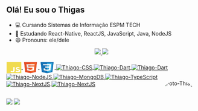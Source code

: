 ## Olá! Eu sou o Thigas

- 💻 Cursando Sistemas de Informação ESPM TECH
- 🌱 Estudando React-Native, ReactJS, JavaScript, Java, NodeJS 
- 😄 Pronouns: ele/dele

<div align="center">
  <a href="https://github.com/ThiagoAlonso05">
  <img height="180em" src="https://github-readme-stats.vercel.app/api?username=ThiagoAlonso05&show_icons=true&theme=dark&include_all_commits=true&count_private=true" />
  <img height="130em" src="https://github-readme-stats.vercel.app/api/top-langs/?username=ThiagoAlonso05&layout=compact&langs_count=7&theme=dark" />
</div>
 
  <div style="display: inline_block"><br>
  <img align="center" alt="Thiago-Js" height="30" width="40"   src="https://raw.githubusercontent.com/devicons/devicon/master/icons/javascript/javascript-plain.svg">
  <img align="center" alt="Thiago-HTML" height="30" width="40" src="https://raw.githubusercontent.com/devicons/devicon/master/icons/html5/html5-original.svg">
  <img align="center" alt="Thiago-CSS" height="30" width="40"  src="https://raw.githubusercontent.com/devicons/devicon/master/icons/css3/css3-original.svg">
  <img align="center" alt="Thiago-CSS" height="30" width="40"  src="https://cdn.jsdelivr.net/gh/devicons/devicon/icons/csharp/csharp-original.svg" />
  <img align="center" alt="Thiago-Dart" height="30" width="40" src="https://cdn.jsdelivr.net/gh/devicons/devicon/icons/dart/dart-original.svg" />
  <img align="center" alt="Thiago-Dart" height="30" width="40" src="https://cdn.jsdelivr.net/gh/devicons/devicon/icons/react/react-original.svg" />
  <img align="center" alt="Thiago-NodeJS" height="30" width="40" src="https://cdn.jsdelivr.net/gh/devicons/devicon/icons/nodejs/nodejs-original.svg" />
  <img align="center" alt="Thiago-MongoDB" height="30" width="40" src="https://cdn.jsdelivr.net/gh/devicons/devicon/icons/mongodb/mongodb-original.svg" />
  <img align="center" alt="Thiago-TypeScript" height="30" width="40"        
  src="https://raw.githubusercontent.com/gilbarbara/logos/0fabdf6def45abdfa138996fc20392e8004ad0b9/logos/nextjs-icon.svg" />
  <img align="center" alt="Thiago-NextJS" height="30" width="40" src="https://cdn.jsdelivr.net/gh/devicons/devicon/icons/typescript/typescript-original.svg" />
  <img align="center" alt="Thiago-NextJS" height="55" width="55" src="https://cdn.jsdelivr.net/gh/devicons/devicon/icons/mysql/mysql-original-wordmark.svg" />
       <img align="right" alt="Foto-Thiago" height="150" style="border-radius:50px;" 
       src="https://avatars.githubusercontent.com/u/130579781?v=4" >
  </div>

 ##
  <div>
  <a href = "mailto:thcsa2005@gmail.com">
  <img src="https://img.shields.io/badge/Gmail-D14836?style=for-the-badge&logo=gmail&logoColor=white" target="_blank"></a>
  <a href = "https://www.linkedin.com/in/thiago-hilario-alonso-3643b6265/">
  <img src="https://img.shields.io/badge/LinkedIn-0077B5?style=for-the-badge&logo=linkedin&logoColor=white" target="_blank"></a>
    
  </div>
